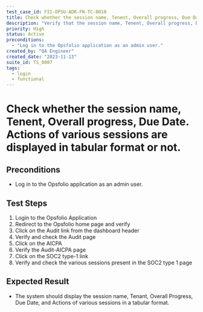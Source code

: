 ```yaml
---
test_case_id: FII-OPSU-ADR-FN-TC-0010
title: Check whether the session name, Tenent, Overall progress, Due Date. Actions of various sessions are displayed in tabular format or not.
description: "Verify that the session name, Tenent, Overall progress, Due Date. Actions of various sessions are displayed in tabular format or not."
priority: High
status: Active
preconditions: 
  - "Log in to the Opsfolio application as an admin user."
created_by: "QA Engineer"
created_date: "2023-11-13"
suite_id: TS_0007
tags:
  - login
  - functional
---
```


# Check whether the session name, Tenent, Overall progress, Due Date. Actions of various sessions are displayed in tabular format or not.

## Preconditions

- Log in to the Opsfolio application as an admin user.

## Test Steps

1. Login to the Opsfolio Application               
2. Redirect to the Opsfolio home page and verify
3. Click on the Audit link from the dashboard header                                                           
4. Verify and check the Audit page                         
5. Click on the AICPA                                        
6. Verify the Audit-AICPA page                         
7. Click on the SOC2 type-1 link                     
8. Verify and check the various sessions present in the SOC2 type 1 page

## Expected Result

- The system should display the session name, Tenant, Overall Progress, Due Date, and Actions of various sessions in a tabular format.

